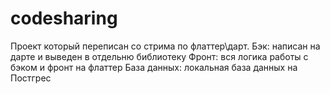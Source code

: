 # codesharing
Проект который переписан со стрима по флаттер\дарт.
Бэк: написан на дарте и выведен в отдельню библиотеку
Фронт: вся логика работы с бэком и фронт на флаттер
База данных: локальная база данных на Постгрес
